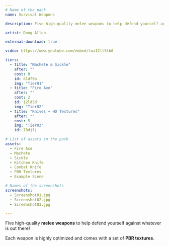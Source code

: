 ```yaml
---
# Name of the pack
name: Survival Weapons

description: Five high-quality melee weapons to help defend yourself against whatever is out there!

artist: Doug Allen

external-download: true

video: https://www.youtube.com/embed/toa1CltStb0

tiers:
  - title: "Machete & Sickle"
    after: ""
    cost: 0
    id: d1df9a
    img: "Tier01"
  - title: "Fire Axe"
    after: ""
    cost: 2
    id: j2ld5d
    img: "Tier02"
  - title: "Knives + HD Textures"
    after: ""
    cost: 5
    img: "Tier03"
    id: 78djlj

# List of assets in the pack
assets:
  - Fire Axe
  - Machete
  - Sickle
  - Kitchen Knife
  - Combat Knife
  - PBR Textures
  - Example Scene

# Names of the screenshots
screenshots:
  - Screenshot01.jpg
  - Screenshot02.jpg
  - Screenshot03.jpg

---
```


Five high-quality **melee weapons** to help defend yourself against whatever is out there!

Each weapon is highly optimized and comes with a set of **PBR textures**.